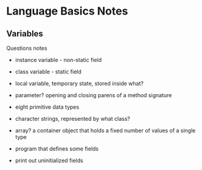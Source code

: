 # Language Basics Notes

## Variables

Questions notes

- instance variable - non-static field
- class variable - static field
- local variable, temporary state, stored inside what?
- parameter? opening and closing parens of a method signature
- eight primitive data types
- character strings, represented by what class?
- array? a container object that holds a fixed number of values of a single type

- program that defines some fields
- print out uninitialized fields
